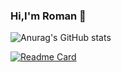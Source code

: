 ### Hi,I'm Roman 👋 


![Anurag's GitHub stats](https://github-readme-stats.vercel.app/api?username=TheBonD&show_icons=true&theme=flag-india&hide=stars,issues,contribs&locale=ru)



<!--
**TheBonD/TheBonD** is a ✨ _special_ ✨ repository because its `README.md` (this file) appears on your GitHub profile.

Here are some ideas to get you started:

- 🔭 I’m currently working on ...
- 🌱 I’m currently learning ...
- 👯 I’m looking to collaborate on ...
- 🤔 I’m looking for help with ...
- 💬 Ask me about ...
- 📫 How to reach me: ...
- 😄 Pronouns: ...
- ⚡ Fun fact: ...
-->
[![Readme Card](https://github-readme-stats.vercel.app/api/pin/?Username=anuraghazra&repo=github-readme-stats)](https://github.com/anuraghazra/github-readme-stats)
